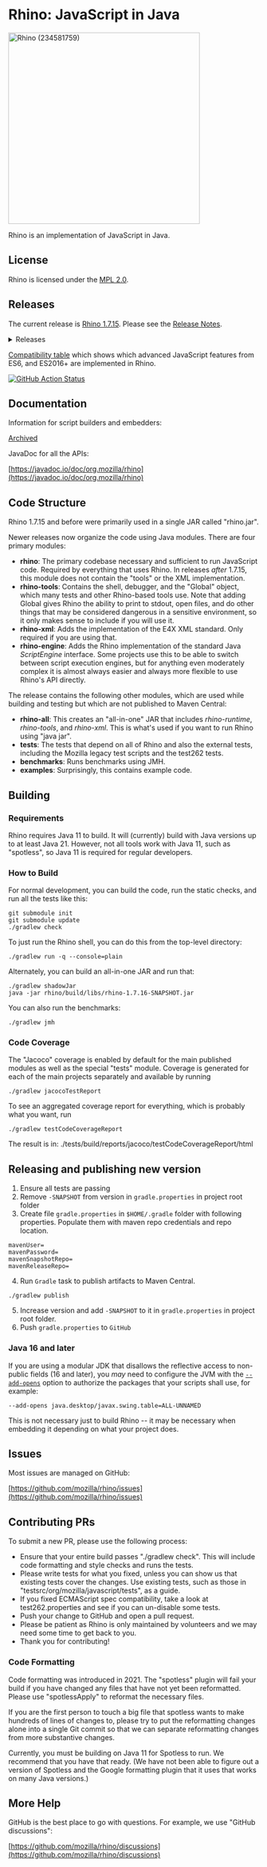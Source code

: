 # Rhino: JavaScript in Java

<a title="Rodrigo J De Marco, CC0, via Wikimedia Commons" href="https://commons.wikimedia.org/wiki/File:Rhino_(234581759).jpeg"><img width="384" alt="Rhino (234581759)" src="https://upload.wikimedia.org/wikipedia/commons/thumb/4/4f/Rhino_%28234581759%29.jpeg/512px-Rhino_%28234581759%29.jpeg"></a>

Rhino is an implementation of JavaScript in Java.

## License

Rhino is licensed under the [MPL 2.0](./LICENSE.txt).

## Releases

The current release is <a href="https://github.com/mozilla/rhino/releases/tag/Rhino1_7_15_Release">Rhino 1.7.15</a>. Please see the [Release Notes](./RELEASE-NOTES.md).

<details><summary>Releases</summary>
<table>
<tr><td><a href="https://github.com/mozilla/rhino/releases/tag/Rhino1_7_15_Release">Rhino 1.7.15</a></td><td>May 3, 2024</td></tr>
<tr><td><a href="https://github.com/mozilla/rhino/releases/tag/Rhino1_7_14_Release">Rhino 1.7.14</a></td><td>January 6, 2022</td></tr>
<tr><td><a href="https://github.com/mozilla/rhino/releases/tag/Rhino1_7_13_Release">Rhino 1.7.13</a></td><td>September 2, 2020</td></tr>
<tr><td><a href="https://github.com/mozilla/rhino/releases/tag/Rhino1_7_12_Release">Rhino 1.7.12</a></td><td>January 13, 2020</td></tr>
<tr><td><a href="https://github.com/mozilla/rhino/releases/tag/Rhino1_7_11_Release">Rhino 1.7.11</a></td><td>May 30, 2019</td></tr>
<tr><td><a href="https://github.com/mozilla/rhino/releases/tag/Rhino1_7_10_Release">Rhino 1.7.10</a></td><td>April 9, 2018</td></tr>
<tr><td><a href="https://github.com/mozilla/rhino/releases/tag/Rhino1_7_9_Release">Rhino 1.7.9</a></td><td>March 15, 2018</td></tr>
<tr><td><a href="https://github.com/mozilla/rhino/releases/tag/Rhino1_7_8_Release">Rhino 1.7.8</a></td><td>January 22, 2018</td></tr>
<tr><td><a href="https://github.com/mozilla/rhino/releases/tag/Rhino1_7_7_2_Release">Rhino 1.7.7.2</a></td><td>August 24, 2017</td></tr>
<tr><td><a href="https://github.com/mozilla/rhino/releases/tag/Rhino1_7_7_1_RELEASE">Rhino 1.7.7.1</a></td><td>February 2, 2016</td></tr>
<tr><td><a href="https://github.com/mozilla/rhino/releases/tag/Rhino1_7_7_RELEASE">Rhino 1.7.7</a></td><td>June 17, 2015</td></tr>
<tr><td><a href="https://github.com/mozilla/rhino/releases/tag/Rhino1_7_6_RELEASE">Rhino 1.7.6</a></td><td>April 15, 2015</td></tr>
<tr><td><a href="https://github.com/mozilla/rhino/releases/tag/Rhino1_7R5_RELEASE">Rhino 1.7R5</a></td><td>January 29, 2015</td></tr>
</table>
</details>


[Compatibility table](https://mozilla.github.io/rhino/compat/engines.html) which shows which advanced JavaScript
features from ES6, and ES2016+ are implemented in Rhino.

[![GitHub Action Status](https://github.com/mozilla/rhino/actions/workflows/gradle.yml/badge.svg)](https://github.com/mozilla/rhino/actions/workflows/gradle.yml)

## Documentation

Information for script builders and embedders:

[Archived](http://web.archive.org/web/20210304081342/https://developer.mozilla.org/en-US/docs/Mozilla/Projects/Rhino/Documentation)

JavaDoc for all the APIs:

[https://javadoc.io/doc/org.mozilla/rhino](https://javadoc.io/doc/org.mozilla/rhino)

## Code Structure

Rhino 1.7.15 and before were primarily used in a single JAR called "rhino.jar".

Newer releases now organize the code using Java modules. There are four primary modules:

* **rhino**: The primary codebase necessary and sufficient to run JavaScript code. Required by everything that uses Rhino. In releases *after* 1.7.15, this module does not contain the "tools" or the XML implementation.
* **rhino-tools**: Contains the shell, debugger, and the "Global" object, which many tests and other Rhino-based tools use. Note that adding Global gives Rhino the ability to print to stdout, open files, and do other things that may be considered dangerous in a sensitive environment, so it only makes sense to include if you will use it.
* **rhino-xml**: Adds the implementation of the E4X XML standard. Only required if you are using that.
* **rhino-engine**: Adds the Rhino implementation of the standard Java *ScriptEngine* interface. Some projects use this to be able to switch between script execution engines, but for anything even moderately complex it is almost always easier and always more flexible to use Rhino's API directly.

The release contains the following other modules, which are used while building and 
testing but which are not published to Maven Central:

* **rhino-all**: This creates an "all-in-one" JAR that includes *rhino-runtime*, *rhino-tools*, and *rhino-xml*. This is what's used if you want to run Rhino using "java jar".
* **tests**: The tests that depend on all of Rhino and also the external tests, including the Mozilla legacy test scripts and the test262 tests.
* **benchmarks**: Runs benchmarks using JMH.
* **examples**: Surprisingly, this contains example code.

## Building

### Requirements

Rhino requires Java 11 to build. It will (currently) build with Java versions up to at least 
Java 21. However, not all tools work with Java 11, such as "spotless", so Java 11 is required for
regular developers.

### How to Build

For normal development, you can build the code, run the static checks, and run all the tests like this:

    git submodule init
    git submodule update
    ./gradlew check

To just run the Rhino shell, you can do this from the top-level directory:

    ./gradlew run -q --console=plain

Alternately, you can build an all-in-one JAR and run that:

    ./gradlew shadowJar
    java -jar rhino/build/libs/rhino-1.7.16-SNAPSHOT.jar

You can also run the benchmarks:

    ./gradlew jmh

### Code Coverage

The "Jacoco" coverage is enabled by default for the main published modules as well as the special 
"tests" module. Coverage is generated for each of the main projects separately and available by
running

    ./gradlew jacocoTestReport

To see an aggregated coverage report for everything, which is probably what you want, run

    ./gradlew testCodeCoverageReport

The result is in:
    ./tests/build/reports/jacoco/testCodeCoverageReport/html

## Releasing and publishing new version

1. Ensure all tests are passing
2. Remove `-SNAPSHOT` from version in `gradle.properties` in project root folder
3. Create file `gradle.properties` in `$HOME/.gradle` folder with following properties. Populate them with maven repo credentials and repo location.
```
mavenUser=
mavenPassword=
mavenSnapshotRepo=
mavenReleaseRepo=
```

4. Run `Gradle` task to publish artifacts to Maven Central.
```
./gradlew publish
```
5. Increase version and add `-SNAPSHOT` to it in `gradle.properties` in project root folder.
6. Push `gradle.properties` to `GitHub`

### Java 16 and later

If you are using a modular JDK that disallows the reflective access to
non-public fields (16 and later), you *may* need to configure the JVM with the
[`--add-opens`](https://docs.oracle.com/en/java/javase/17/migrate/migrating-jdk-8-later-jdk-releases.html#GUID-12F945EB-71D6-46AF-8C3D-D354FD0B1781)
option to authorize the packages that your scripts shall use, for example:
```
--add-opens java.desktop/javax.swing.table=ALL-UNNAMED
```

This is not necessary just to build Rhino -- it may be necessary when embedding it
depending on what your project does.

## Issues

Most issues are managed on GitHub:

[https://github.com/mozilla/rhino/issues](https://github.com/mozilla/rhino/issues)

## Contributing PRs

To submit a new PR, please use the following process:

* Ensure that your entire build passes "./gradlew check". This will include
code formatting and style checks and runs the tests.
* Please write tests for what you fixed, unless you can show us that existing
tests cover the changes. Use existing tests, such as those in
"testsrc/org/mozilla/javascript/tests", as a guide.
* If you fixed ECMAScript spec compatibility, take a look at test262.properties and see
if you can un-disable some tests.
* Push your change to GitHub and open a pull request.
* Please be patient as Rhino is only maintained by volunteers and we may need
some time to get back to you.
* Thank you for contributing!

### Code Formatting

Code formatting was introduced in 2021. The "spotless" plugin will fail your
build if you have changed any files that have not yet been reformatted.
Please use "spotlessApply" to reformat the necessary files.

If you are the first person to touch a big file that spotless wants to make
hundreds of lines of changes to, please try to put the reformatting changes
alone into a single Git commit so that we can separate reformatting changes
from more substantive changes.

Currently, you must be building on Java 11 for Spotless to run. We recommend that you
have that ready. (We have not been able to figure out a version of Spotless and the 
Google formatting plugin that it uses that works on many Java versions.)

## More Help

GitHub is the best place to go with questions. For example, we use "GitHub discussions":

[https://github.com/mozilla/rhino/discussions](https://github.com/mozilla/rhino/discussions)

